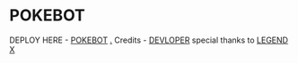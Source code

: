# POKEBOT

DEPLOY HERE - [POKEBOT](https://dashboard.heroku.com/new?button-url=https%3A%2F%2Fgithub.com%2FPOKEDEX-20%2FPOKEBOT&template=https%3A%2F%2Fgithub.com%2FPOKEDEX-20%2FPOKEBOT)
[.](https://heroku.com/deploy)
Credits - [DEVLOPER](https://t.me/Warning_MadBoy_is_Here) special thanks to [LEGEND X](https://github.com/legendx22)
